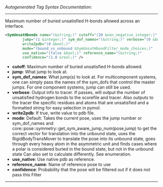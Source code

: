 <!-- THIS IS AN AUTOGENERATED FILE: Don't edit it directly, instead change the schema definition in the code itself. -->

_Autogenerated Tag Syntax Documentation:_

---
Maximum number of buried unsatisfied H-bonds allowed across an interface.

```xml
<SymUnsatHbonds name="(&string;)" cutoff="(20 &non_negative_integer;)"
        jump="(1 &integer;)" sym_dof_names="(&string;)" verbose="(0 &bool;)"
        write2pdb="(0 &bool;)"
        mode="(bound_vs_unbound &SymUnsatHbondFilter_mode_choices;)"
        use_native="(false &bool;)" reference_name="(&string;)"
        confidence="(1.0 &real;)" />
```

-   **cutoff**: Maximum number of buried unsatisfied H-bonds allowed.
-   **jump**: What jump to look at.
-   **sym_dof_names**: What jump(s) to look at. For multicomponent systems, one can simply pass the names of the sym_dofs that control the master jumps. For one component systems, jump can still be used.
-   **verbose**: Output info to tracer. If passes, will output the number of unsatisfied hydrogen bonds to the scorefile and tracer. Also outputs to the tracer the specific residues and atoms that are unsatisfied and a formatted string for easy selection in pymol.
-   **write2pdb**: If true, write value to pdb file.
-   **mode**: Default: Takes the current pose, uses the jump number or sym_dof_names and core::pose::symmetry::get_sym_aware_jump_num(pose,jump) to get the correct vector for translation into the unbound state, uses the RigidBodyTransMover to translate the pose into its unbound state, goes through every heavy atom in the asymmetric unit and finds cases where a polar is considered buried in the bound state, but not in the unbound state Can also set to calculate differently. See enumeration.
-   **use_native**: Use native pdb as reference.
-   **reference_name**: Name of reference pose to use
-   **confidence**: Probability that the pose will be filtered out if it does not pass this Filter

---
